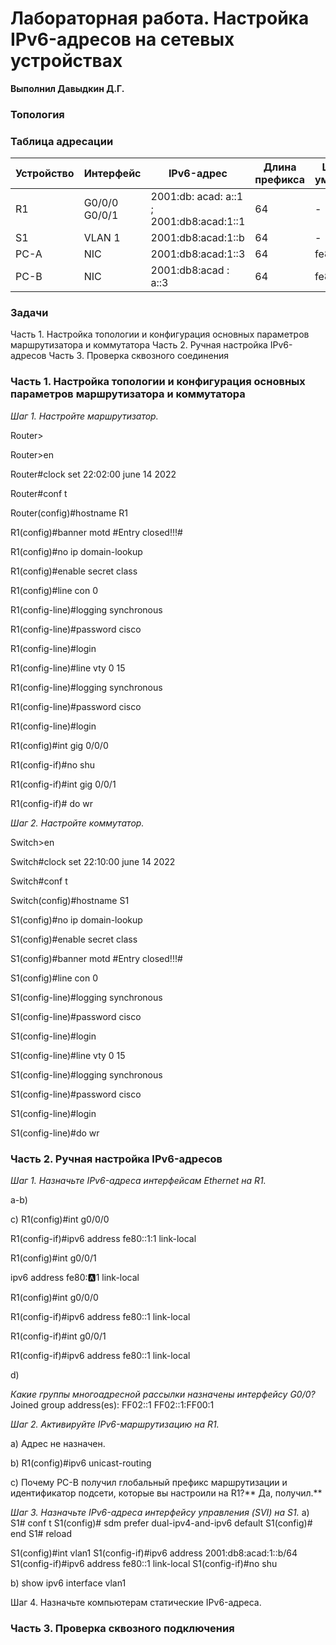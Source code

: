 # Лабораторная работа. Настройка IPv6-адресов на сетевых устройствах 
**Выполнил Давыдкин Д.Г.**

### Топология

### Таблица адресации

|  Устройство | Интерфейс  | IPv6-адрес  | Длина префикса  | Шлюз по умолчанию  |
| ------------ | ------------ | ------------ | ------------ | ------------ |
| R1 | G0/0/0 G0/0/1  | 2001:db: acad: a::1 ; 2001:db8:acad:1::1  | 64  |-   |
|S1 | VLAN 1  | 2001:db8:acad:1::b  |64   | -  |
| PC-A  | NIC  | 2001:db8:acad:1::3  |64   | fe80::1  |
| PC-B  | NIC  | 2001:db8:acad : a::3  | 64  |  fe80::1 |

### Задачи
Часть 1. Настройка топологии и конфигурация основных параметров маршрутизатора и коммутатора
Часть 2. Ручная настройка IPv6-адресов
Часть 3. Проверка сквозного соединения

### Часть 1. Настройка топологии и конфигурация основных параметров маршрутизатора и коммутатора

*Шаг 1. Настройте маршрутизатор.*

Router>

Router>en

Router#clock set 22:02:00 june 14 2022

Router#conf t

Router(config)#hostname R1

R1(config)#banner motd #Entry closed!!!#

R1(config)#no ip domain-lookup

R1(config)#enable secret class

R1(config)#line con 0

R1(config-line)#logging synchronous 

R1(config-line)#password cisco 

R1(config-line)#login

R1(config-line)#line vty 0 15

R1(config-line)#logging synchronous 

R1(config-line)#password cisco 

R1(config-line)#login

R1(config)#int gig 0/0/0

R1(config-if)#no shu

R1(config-if)#int gig 0/0/1

R1(config-if)# do wr

*Шаг 2. Настройте коммутатор.*

Switch>en

Switch#clock set 22:10:00 june 14 2022

Switch#conf t

Switch(config)#hostname S1

S1(config)#no ip domain-lookup 

S1(config)#enable secret class

S1(config)#banner motd #Entry closed!!!#

S1(config)#line con 0

S1(config-line)#logging synchronous 

S1(config-line)#password cisco

S1(config-line)#login

S1(config-line)#line vty 0 15

S1(config-line)#logging synchronous

S1(config-line)#password cisco

S1(config-line)#login

S1(config-line)#do wr


### Часть 2. Ручная настройка IPv6-адресов

*Шаг 1. Назначьте IPv6-адреса интерфейсам Ethernet на R1.*

a-b)


c)
R1(config)#int g0/0/0

R1(config-if)#ipv6 address fe80::1:1 link-local 

R1(config)#int g0/0/1

ipv6 address fe80::a:1 link-local 


R1(config)#int g0/0/0

R1(config-if)#ipv6 address fe80::1 link-local 

R1(config-if)#int g0/0/1

R1(config-if)#ipv6 address fe80::1 link-local 

d)

*Какие группы многоадресной рассылки назначены интерфейсу G0/0?*
 Joined group address(es):
    FF02::1
    FF02::1:FF00:1
	
*Шаг 2. Активируйте IPv6-маршрутизацию на R1.*

a) Адрес не назначен.

b) R1(config)#ipv6 unicast-routing 

c) Почему PC-B получил глобальный префикс маршрутизации и идентификатор подсети, которые вы настроили на R1?** Да, получил.**

*Шаг 3. Назначьте IPv6-адреса интерфейсу управления (SVI) на S1.*
a)
S1# conf t
S1(config)# sdm prefer dual-ipv4-and-ipv6 default
S1(config)# end
S1# reload

S1(config)#int vlan1
S1(config-if)#ipv6 address 2001:db8:acad:1::b/64
S1(config-if)#ipv6 address fe80::1 link-local 
S1(config-if)#no shu

b)
show ipv6 interface vlan1


Шаг 4. Назначьте компьютерам статические IPv6-адреса.

### Часть 3. Проверка сквозного подключения

